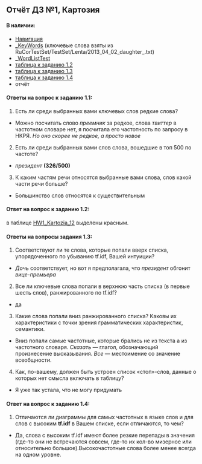 ## Отчёт ДЗ №1, Картозия
#### В наличии:
- [Навигация](kartozia/nlp_Kartozia/homeworks.md)
- [_KeyWords](./HW1_Kartozia_KeyWords.txt) (ключевые слова взяты из RuCorTestSet/TestSet/Lenta/2013_04_02_daughter_.txt)
- [_WordListTest](./HW1_Kartozia_WordListTest.txt)
- [таблица к заданию 1.2](./HW1_Kartozia_12.xlsx)
- [таблица к заданию 1.3](./HW1_Kartozia_13.xlsx)
- [таблица к заданию 1.4](./HW1_Kartozia_14.xlsx)
- отчёт

#### Ответы на вопрос к заданию 1.1:
1. Есть ли среди выбранных вами ключевых слов редкие слова?
  - Можно посчитать слово *преемник* за редкое, слова *твиттер* в частотном словаре нет, я посчитала его частотность по запросу в НКРЯ. *Но оно скорее не редкое, а просто новое*
2.  Есть ли среди выбранных вами слов слова, вошедшие в топ 500 по частоте?
  - *президент* **(326/500)**
3.  К каким частям речи относятся выбранные вами слова, слов какой части речи больше?
  - Большинство слов относятся к существительным

#### Ответ на вопрос к заданию 1.2:
в таблице [HW1_Kartozia_12](./HW1_Kartozia_12.xlsx) выделены красным.

#### Ответы на вопросы задания 1.3:
1. Соответствуют ли те слова, которые попали вверх списка, упорядоченного по убыванию tf.idf, Вашей интуиции? 
  - *Дочь* соответствует, но вот я предполагала, что *президент* обгонит *вице-премьера*
2. Все ли ключевые слова попали в верхнюю часть списка (в первые шесть слов), ранжированного по tf.idf?
  - да
3. Какие слова попали вниз ранжированного списка? Каковы их характеристики с точки зрения грамматических характеристик, семантики.
  - Вниз попали самые частотные, которые брались не из текста а из частотного словаря. *Сказать* — глагол, обозначающий произнесение высказывания. *Все* — местоимение со значение всеобщности.
4. Как, по-вашему, должен быть устроен список «стоп»-слов, данные о которых нет смысла включать в таблицу?
  - Я уже так устала, что не могу придумать

#### Ответ на вопрос к заданию 1.4:
1. Отличаются ли диаграммы для самых частотных в языке слов и для слов с высоким **tf.idf** в Вашем списке, если отличаются, то чем?
  - Да, слова с высоким tf.idf имеют более резкие перепады в значения (где-то они не встречаются совсем, где-то их кол-во мизерное или относительно большое).Высокочастотные слова более менее всегда на одном уровне.


